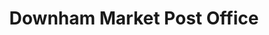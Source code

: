 ---
title: "Downham Market Post Office"
url: /downham-market/downham-market-post-office/
shop: Zeitungen
---